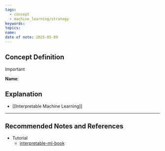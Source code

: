 ```yaml
---
tags:
  - concept
  - machine_learning/strategy
keywords: 
topics: 
name: 
date of note: 2025-05-09
---
```


## Concept Definition

>[!important]
>**Name**: 



## Explanation


- [[Interpretable Machine Learning]]


-----------
##  Recommended Notes and References



- Tutorial
	- [interpretable-ml-book](https://christophm.github.io/interpretable-ml-book/)